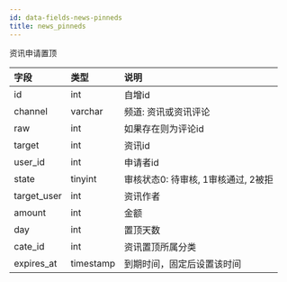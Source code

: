 ```yaml
---
id: data-fields-news-pinneds
title: news_pinneds
---
```


资讯申请置顶

| 字段 | 类型 | 说明 |
| :- | :- | :- |
| id | int | 自增id |
| channel | varchar | 频道: 资讯或资讯评论 |
| raw | int | 如果存在则为评论id |
| target | int | 资讯id |
| user_id | int | 申请者id |
| state | tinyint | 审核状态0: 待审核, 1审核通过, 2被拒 |
| target_user | int | 资讯作者 |
| amount | int | 金额 |
| day | int | 置顶天数 |
| cate_id | int | 资讯置顶所属分类 |
| expires_at | timestamp | 到期时间，固定后设置该时间 |